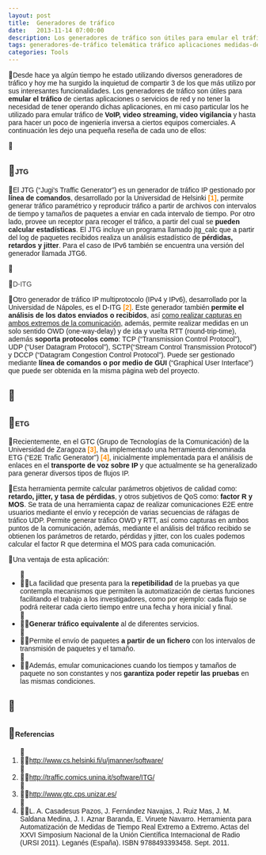 ```yaml
---
layout: post
title:  Generadores de tráfico
date:   2013-11-14 07:00:00
description: Los generadores de tráfico son útiles para emular el tráfico de ciertas aplicaciones o servicios de red y no tener la necesidad de tener operando dichas aplicaciones, en mi caso particular los he utilizado para emular tráfico de VoIP, video streaming, video vigilancia y hasta para hacer un poco de ingeniería inversa a ciertos equipos comerciales.
tags: generadores-de-tráfico telemática tráfico aplicaciones medidas-de-red etg ditg jtg
categories: Tools
---
```

<p>
<span style="font-size:14px;"><span style="font-family:arial,helvetica,sans-serif;">Desde hace ya algún tiempo he estado utilizando diversos generadores de tráfico y hoy me ha surgido la inquietud de compartir 3 de los que más utilizo por sus interesantes funcionalidades. Los generadores de tráfico son útiles para <strong>emular el tráfico</strong> de ciertas aplicaciones o servicios de red y no tener la necesidad de tener operando dichas aplicaciones, en mi caso particular los he utilizado para emular tráfico de<strong> VoIP, video streaming, video vigilancia</strong> y hasta para hacer un poco de ingeniería inversa a ciertos equipos comerciales. A continuación les dejo una pequeña reseña de cada uno de ellos:</span></span></p>
<p>
&nbsp;</p>

<h2>
<span style="font-size:14px;"><span style="font-family:arial,helvetica,sans-serif;">JTG</span></span></h2>
<p>
<span style="font-family: arial, helvetica, sans-serif; font-size: 14px;">El JTG (“Jugi's Traffic Generator”) es un generador de tráfico IP gestionado por <strong>línea de comandos</strong>, desarrollado por la Universidad de Helsinki <span style="color:#ff8c00;"><strong>[1]</strong></span>, permite generar tráfico paramétrico y reproducir tráfico a partir de archivos con intervalos de tiempo y tamaños de paquetes a enviar en cada intervalo de tiempo. Por otro lado, provee un receptor para recoger el tráfico, a partir del cual se <strong>pueden calcular estadísticas</strong>. El JTG incluye un programa llamado jtg_calc que a partir del log de paquetes recibidos realiza un análisis estadístico de<strong> pérdidas, retardos y jitter</strong>. Para el caso de IPv6 también se encuentra una versión del generador llamada JTG6.</span></p>
<p>
&nbsp;</p>
<p>
<span style="font-family: arial, helvetica, sans-serif; font-size: 14px; color: rgb(68, 68, 68);">D-ITG</span></p>
<p>
<span style="font-family: arial, helvetica, sans-serif; font-size: 14px;">Otro generador de tráfico IP multiprotocolo (IPv4 y IPv6), desarrollado por la Universidad de Nápoles, es el D-ITG <span style="color:#ff8c00;"><strong>[2]</strong></span>. Este generador también <strong>permite el análisis de los datos enviados o recibidos</strong>, así <a href="http://www.telecomsharing.com/es/laboratorio/herramientas/item/30-las-2-mejores-herramientas-para-la-captura-y-la-interpretacion-de-datos-de-red">como realizar capturas en ambos extremos de la comunicación</a>, además, permite realizar medidas en un solo sentido OWD (one-way-delay) y de ida y vuelta RTT (round-trip-time), además <strong>soporta protocolos como</strong>: TCP (“Transmission Control Protocol”), UDP (“User Datagram Protocol”), SCTP(“Stream Control Transmission Protocol”) y DCCP (“Datagram Congestion Control Protocol”). Puede ser gestionado mediante<strong> línea de comandos o por medio de GUI</strong> (“Graphical User Interface”) que puede ser obtenida en la misma página web del proyecto.</span></p>
<h2>
&nbsp;</h2>
<h2>
<span style="font-size:14px;"><span style="font-family:arial,helvetica,sans-serif;">ETG</span></span></h2>
<p>
<span style="font-family: arial, helvetica, sans-serif; font-size: 14px;">Recientemente, en el GTC (Grupo de Tecnologías de la Comunicación) de la Universidad de Zaragoza <span style="color:#ff8c00;"><strong>[3]</strong></span>, ha implementado una herramienta denominada ETG (“E2E Trafic Generator”) <strong><span style="color:#ff8c00;">[4]</span></strong>, inicialmente implementada para el análisis de enlaces en el <strong>transporte de voz sobre IP</strong> y que actualmente se ha generalizado para generar diversos tipos de flujos IP.</span></p>
<p>
<span style="font-size:14px;"><span style="font-family:arial,helvetica,sans-serif;">Esta herramienta permite calcular parámetros objetivos de calidad como: <strong>retardo, jitter, y tasa de pérdidas</strong>, y otros subjetivos de QoS como: <strong>factor R y MOS</strong>. Se trata de una herramienta capaz de realizar comunicaciones E2E entre usuarios mediante el envío y recepción de varias secuencias de ráfagas de tráfico UDP. Permite generar tráfico OWD y RTT, así como capturas en ambos puntos de la comunicación, además, mediante el análisis del tráfico recibido se obtienen los parámetros de retardo, pérdidas y jitter, con los cuales podemos calcular el factor R que determina el MOS para cada comunicación.</span></span></p>
<p>
<span style="font-family: arial, helvetica, sans-serif; font-size: 14px;">Una ventaja de esta aplicación:</span></p>
<ul>
<li>
<span style="font-size:14px;"><span style="font-family:arial,helvetica,sans-serif;">La facilidad que presenta para la <strong>repetibilidad</strong> de la pruebas ya que contempla mecanismos que permiten la automatización de ciertas funciones facilitando el trabajo a los investigadores, como por ejemplo: cada flujo se podrá reiterar cada cierto tiempo entre una fecha y hora inicial y final.</span></span></li>
<li>
<span style="font-size:14px;"><span style="font-family:arial,helvetica,sans-serif;"><strong>Generar tráfico equivalente</strong> al de diferentes servicios.</span></span></li>
<li>
<span style="font-size:14px;"><span style="font-family:arial,helvetica,sans-serif;">Permite el envío de paquetes <strong>a partir de un fichero</strong> con los intervalos de transmisión de paquetes y el tamaño.</span></span></li>
<li>
<span style="font-size:14px;"><span style="font-family:arial,helvetica,sans-serif;">Además, emular comunicaciones cuando los tiempos y tamaños de paquete no son constantes y nos <strong>garantiza poder repetir las pruebas</strong> en las mismas condiciones.</span></span></li>
</ul>
<h2>
&nbsp;</h2>
<h2>
<span style="font-family: arial, helvetica, sans-serif; font-size: 14px;">Referencias</span></h2>
<ol>
<li>
<span style="font-size:14px;"><span style="font-family:arial,helvetica,sans-serif;"><a href="http://www.cs.helsinki.fi/u/jmanner/software/">http://www.cs.helsinki.fi/u/jmanner/software/</a></span></span></li>
<li>
<span style="font-size:14px;"><span style="font-family:arial,helvetica,sans-serif;"><a href="http://traffic.comics.unina.it/software/ITG/">http://traffic.comics.unina.it/software/ITG/</a></span></span></li>
<li>
<span style="font-size:14px;"><span style="font-family:arial,helvetica,sans-serif;"><a href="http://www.gtc.cps.unizar.es/">http://www.gtc.cps.unizar.es/</a></span></span></li>
<li>
<span style="font-size:14px;"><span style="font-family:arial,helvetica,sans-serif;">L. A. Casadesus Pazos, J. Fernández Navajas, J. Ruiz Mas, J. M. Saldana Medina, J. I. Aznar Baranda, E. Viruete Navarro. Herramienta para Automatización de Medidas de Tiempo Real Extremo a Extremo. Actas del XXVI Simposium Nacional de la Unión Científica Internacional de Radio (URSI 2011). Leganés (España). ISBN 9788493393458. Sept. 2011.</span></span></li>
</ol>